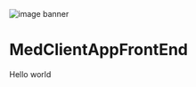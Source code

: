 <img src="https://media.licdn.com/mpr/mpr/AAEAAQAAAAAAAAl6AAAAJDg2OTlkMzc3LTA5NzMtNDc1OS04MzYxLWMzMjM5MmIwYTg1Zg.jpg" alt="image banner" align="center" />


# MedClientAppFrontEnd
Hello world
